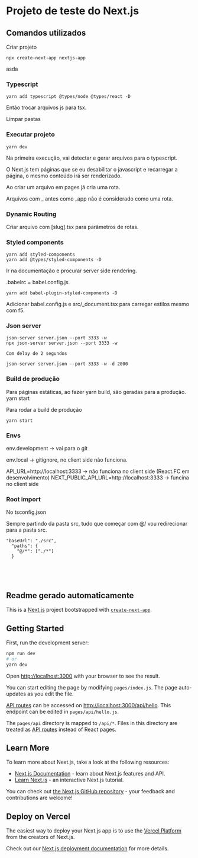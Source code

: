 # Projeto de teste do Next.js

## Comandos utilizados

Criar projeto

```console
npx create-next-app nextjs-app
```

asda

### Typescript

```console
yarn add typescript @types/node @types/react -D
```

Então trocar arquivos js para tsx.

Limpar pastas

### Executar projeto

```console
yarn dev
```

Na primeira execução, vai detectar e gerar arquivos para o typescript.

O Next.js tem páginas que se eu desabilitar o javascript e recarregar a página, o mesmo conteúdo irá ser renderizado.

Ao criar um arquivo em pages já cria uma rota.

Arquivos com \_ antes como \_app não é considerado como uma rota.

### Dynamic Routing

Criar arquivo com [slug].tsx para parâmetros de rotas.

### Styled components

```console
yarn add styled-components
yarn add @types/styled-components -D
```

Ir na documentação e procurar server side rendering.

.babelrc = babel.config.js

```console
yarn add babel-plugin-styled-components -D
```

Adicionar babel.config.js e src/\_document.tsx para carregar estilos mesmo com f5.

### Json server

```console
json-server server.json --port 3333 -w
npx json-server server.json --port 3333 -w

Com delay de 2 segundos

json-server server.json --port 3333 -w -d 2000
```

### Build de produção

Para páginas estáticas, ao fazer yarn build, são geradas para a produção. yarn start

Para rodar a build de produção

```console
yarn start
```

### Envs

env.development -> vai para o git

env.local -> gitignore, no client side não funciona.

API_URL=http://localhost:3333 -> não funciona no client side (React.FC em desenvolvimento)
NEXT_PUBLIC_API_URL=http://localhost:3333 -> funcina no client side

### Root import

No tsconfig.json

Sempre partindo da pasta src, tudo que começar com @/ vou redirecionar para a pasta src.

```console
"baseUrl": "./src",
  "paths": {
    "@/*": ["./*"]
  }
```

```console

```

```console

```

```console

```

```console

```

## Readme gerado automaticamente

This is a [Next.js](https://nextjs.org/) project bootstrapped with [`create-next-app`](https://github.com/vercel/next.js/tree/canary/packages/create-next-app).

## Getting Started

First, run the development server:

```bash
npm run dev
# or
yarn dev
```

Open [http://localhost:3000](http://localhost:3000) with your browser to see the result.

You can start editing the page by modifying `pages/index.js`. The page auto-updates as you edit the file.

[API routes](https://nextjs.org/docs/api-routes/introduction) can be accessed on [http://localhost:3000/api/hello](http://localhost:3000/api/hello). This endpoint can be edited in `pages/api/hello.js`.

The `pages/api` directory is mapped to `/api/*`. Files in this directory are treated as [API routes](https://nextjs.org/docs/api-routes/introduction) instead of React pages.

## Learn More

To learn more about Next.js, take a look at the following resources:

- [Next.js Documentation](https://nextjs.org/docs) - learn about Next.js features and API.
- [Learn Next.js](https://nextjs.org/learn) - an interactive Next.js tutorial.

You can check out [the Next.js GitHub repository](https://github.com/vercel/next.js/) - your feedback and contributions are welcome!

## Deploy on Vercel

The easiest way to deploy your Next.js app is to use the [Vercel Platform](https://vercel.com/new?utm_medium=default-template&filter=next.js&utm_source=create-next-app&utm_campaign=create-next-app-readme) from the creators of Next.js.

Check out our [Next.js deployment documentation](https://nextjs.org/docs/deployment) for more details.
